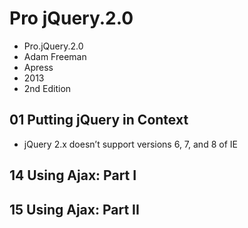 # Pro jQuery.2.0
- Pro.jQuery.2.0
- Adam Freeman
- Apress
- 2013
- 2nd Edition
## 01 Putting jQuery in Context
* jQuery 2.x doesn’t support versions 6, 7, and 8 of IE



## 14 Using Ajax: Part I

## 15 Using Ajax: Part II
